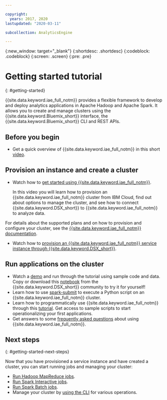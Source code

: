 ```yaml
---

copyright:
  years: 2017, 2020
lastupdated: "2020-03-11"

subcollection: AnalyticsEngine

---
```


{:new_window: target="_blank"}
{:shortdesc: .shortdesc}
{:codeblock: .codeblock}
{:screen: .screen}
{:pre: .pre}

# Getting started tutorial
{: #getting-started}

{{site.data.keyword.iae_full_notm}} provides a flexible framework to develop and deploy analytics applications in Apache Hadoop and Apache Spark. It allows you to create and manage clusters using the {{site.data.keyword.Bluemix_short}} interface, the {{site.data.keyword.Bluemix_short}} CLI and REST APIs.

## Before you begin

* Get a quick overview of {{site.data.keyword.iae_full_notm}} in this short [video](https://developer.ibm.com/clouddataservices/docs/analytics-engine/).

## Provision an instance and create a cluster
* Watch how to [get started using {{site.data.keyword.iae_full_notm}}](https://developer.ibm.com/clouddataservices/docs/analytics-engine/get-started/).

  In this video you will learn how to provision an {{site.data.keyword.iae_full_notm}} cluster from IBM Cloud, find out about options to manage the cluster, and see how to connect {{site.data.keyword.DSX_short}} to {{site.data.keyword.iae_full_notm}} to analyze data.

 For details about the supported plans and on how to provision and configure your cluster, see the [{{site.data.keyword.iae_full_notm}} documentation](/docs/AnalyticsEngine?topic=AnalyticsEngine-provisioning-IAE).

* Watch how to [provision an {{site.data.keyword.iae_full_notm}} service instance through {{site.data.keyword.DSX_short}}](https://developer.ibm.com/clouddataservices/docs/analytics-engine/get-started/#provision).

## Run applications on the cluster

* Watch a [demo](https://developer.ibm.com/clouddataservices/docs/analytics-engine/get-started/#spark-notebook) and run through the tutorial using sample code and data. Copy or download this [notebook](https://datascience.ibm.com/exchange/public/entry/view/e2e70feb00a65760eb1bd683da285364) from the {{site.data.keyword.DSX_short}} community to try it for yourself!
* Learn how to use [spark-submit](https://developer.ibm.com/clouddataservices/docs/analytics-engine/get-started/#spark-submit) to execute a Python script on an {{site.data.keyword.iae_full_notm}} cluster.
* Learn how to programmatically use {{site.data.keyword.iae_full_notm}} through this [tutorial](https://github.com/IBM-Cloud/IBM-Analytics-Engine). Get access to sample scripts to start operationalizing your first applications.
* Get answers to some [frequently asked questions](/docs/AnalyticsEngine?topic=AnalyticsEngine-general-faqs) about using {{site.data.keyword.iae_full_notm}}.

## Next steps
{: #getting-started-next-steps}

Now that you have provisioned a service instance and have created a cluster, you can start running jobs and managing your cluster:

- [Run Hadoop MapReduce jobs](/docs/AnalyticsEngine?topic=AnalyticsEngine-run-hadoop-jobs).
- [Run Spark Interactive jobs](/docs/AnalyticsEngine?topic=AnalyticsEngine-spark-interactive).
- [Run Spark Batch jobs](/docs/AnalyticsEngine?topic=AnalyticsEngine-livy-api).
- Manage your cluster by [using the CLI](/docs/cli?topic=analytics-engine-cli-plugin-CLI_analytics_engine#CLI_analytics_engine) for various operations.
